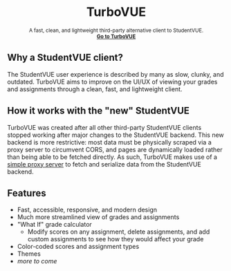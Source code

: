<h1 align="center" id="turbovue">TurboVUE</h1>
<p align="center">
  <sup>
    A fast, clean, and lightweight third-party alternative client to StudentVUE.    
    <br>
    <a href="https://turbovue.jay3332.tech"><b>Go to TurboVUE</b></a>
  </sup>
</p>

## Why a StudentVUE client?

The StudentVUE user experience is described by many as slow, clunky, and outdated.
TurboVUE aims to improve on the UI/UX of viewing your grades and assignments through a
clean, fast, and lightweight client.

## How it works with the "new" StudentVUE

TurboVUE was created after all other third-party StudentVUE clients stopped working
after major changes to the StudentVUE backend. This new backend is more 
restrictive: most data must be physically scraped via a proxy server to circumvent CORS,
and pages are dynamically loaded rather than being able to be fetched directly. As such,
TurboVUE makes use of a 
[simple proxy server](https://github.com/jay3332/turbo-vue/blob/main/proxy/main.py)
to fetch and serialize data from the StudentVUE backend.

## Features

- Fast, accessible, responsive, and modern design
- Much more streamlined view of grades and assignments
- "What If" grade calculator
  - Modify scores on any assignment, delete assignments, and add custom assignments
    to see how they would affect your grade
- Color-coded scores and assignment types
- Themes
- *more to come*